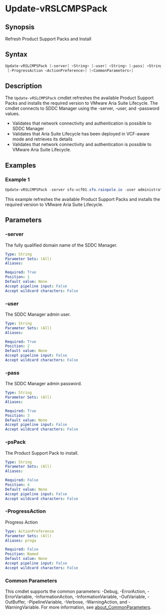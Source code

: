 # Update-vRSLCMPSPack

## Synopsis

Refresh Product Support Packs and Install

## Syntax

```powershell
Update-vRSLCMPSPack [-server] <String> [-user] <String> [-pass] <String> [[-psPack] <String>]
 [-ProgressAction <ActionPreference>] [<CommonParameters>]
```

## Description

The `Update-vRSLCMPSPack` cmdlet refreshes the available Product Support Packs and installs the required version
to VMware Aria Suite Lifecycle.
The cmdlet connects to SDDC Manager using the -server, -user, and -password
values.

- Validates that network connectivity and authentication is possible to SDDC Manager
- Validates that Aria Suite Lifecycle has been deployed in VCF-aware mode and retrieves its details
- Validates that network connectivity and authentication is possible to VMware Aria Suite Lifecycle.

## Examples

### Example 1

```powershell
Update-vRSLCMPSPack -server sfo-vcf01.sfo.rainpole.io -user administrator@vsphere.local -pass VMw@re1! -psPack PSPACK6
```

This example refreshes the available Product Support Packs and installs the required version to VMware Aria Suite Lifecycle.

## Parameters

### -server

The fully qualified domain name of the SDDC Manager.

```yaml
Type: String
Parameter Sets: (All)
Aliases:

Required: True
Position: 1
Default value: None
Accept pipeline input: False
Accept wildcard characters: False
```

### -user

The SDDC Manager admin user.

```yaml
Type: String
Parameter Sets: (All)
Aliases:

Required: True
Position: 2
Default value: None
Accept pipeline input: False
Accept wildcard characters: False
```

### -pass

The SDDC Manager admin password.

```yaml
Type: String
Parameter Sets: (All)
Aliases:

Required: True
Position: 3
Default value: None
Accept pipeline input: False
Accept wildcard characters: False
```

### -psPack

The Product Support Pack to install.

```yaml
Type: String
Parameter Sets: (All)
Aliases:

Required: False
Position: 4
Default value: None
Accept pipeline input: False
Accept wildcard characters: False
```

### -ProgressAction

Progress Action

```yaml
Type: ActionPreference
Parameter Sets: (All)
Aliases: proga

Required: False
Position: Named
Default value: None
Accept pipeline input: False
Accept wildcard characters: False
```

### Common Parameters

This cmdlet supports the common parameters: -Debug, -ErrorAction, -ErrorVariable, -InformationAction, -InformationVariable, -OutVariable, -OutBuffer, -PipelineVariable, -Verbose, -WarningAction, and -WarningVariable. For more information, see [about_CommonParameters](http://go.microsoft.com/fwlink/?LinkID=113216).
